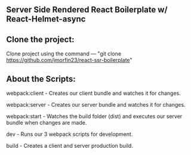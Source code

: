 ## Server Side Rendered React Boilerplate w/ React-Helmet-async 

## Clone the project:

Clone project using the command –– "git clone https://github.com/jmorfin23/react-ssr-boilerplate"

## About the Scripts: 

webpack:client - Creates our client bundle and watches it for changes. 

webpack:server - Creates our server bundle and watches it for changes. 

webpack:start - Watches the build folder (dist) and executes our server bundle when changes are made. 

dev - Runs our 3 webpack scripts for development.

build - Creates a client and server production build.




